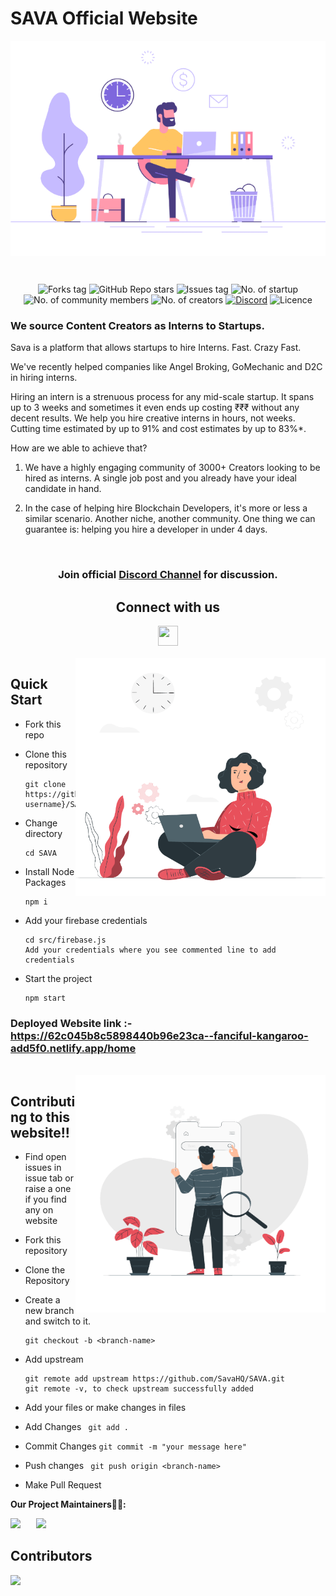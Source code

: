 # SAVA Official Website

<p align="center">
<img src="public\assests\images\github-1.gif" align= "center"/>
</p>

<br>

<div align="center">

![Forks tag](https://img.shields.io/github/forks/SavaHQ/SAVA)
![GitHub Repo stars](https://img.shields.io/github/stars/SavaHQ/SAVA?style=social) 
![Issues tag](https://img.shields.io/github/issues/SavaHQ/SAVA)
![No. of startup](https://img.shields.io/badge/no.%20of%20startups-75%2B-yellow)
![No. of community members](https://img.shields.io/badge/no.%20of%20community%20members-3300%2B-orange) 
![No. of creators](https://img.shields.io/badge/no.%20of%20creators-520%2B-blue)
[![Discord](https://img.shields.io/discord/717102560909197493.svg?label=&logo=discord&logoColor=ffffff&color=7389D8&labelColor=6A7EC2)](https://discord.gg/JPXv2KPPTE)
![Licence](https://img.shields.io/github/license/SavaHQ/SAVA)

</div>

 ### We source Content Creators as Interns to Startups.

Sava is a platform that allows startups to hire Interns. Fast. Crazy Fast.

We've recently helped companies like Angel Broking, GoMechanic and D2C in hiring interns.

Hiring an intern is a strenuous process for any mid-scale startup. It spans up to 3 weeks and sometimes it even ends up costing ₹₹₹ without any decent results.
We help you hire creative interns in hours, not weeks. Cutting time estimated by up to 91% and cost estimates by up to 83%*.

How are we able to achieve that?
1. We have a highly engaging community of 3000+ Creators looking to be hired as interns. A single job post and you already have your ideal candidate in hand.

2. In the case of helping hire Blockchain Developers, it's more or less a similar scenario. Another niche, another community. One thing we can guarantee is: helping you hire a developer in under 4 days.

<br>
<div align="center">
<h3>Join official <a href="https://discord.gg/JPXv2KPPTE">Discord Channel</a> for discussion.</h3>
 
## Connect with us
<a href="https://www.linkedin.com/company/savahire/">
<img height="32" width="32" src="https://image.flaticon.com/icons/png/512/174/174857.png" />
</a>
</div>
<br>


<img align="right" src="public\assests\images\github-2.gif" width = "400" height = "380">

## Quick Start

- Fork this repo

- Clone this repository

      git clone https://github.com/{your-username}/SAVA.git

- Change directory

      cd SAVA

      
- Install Node Packages

      npm i

- Add your firebase credentials

      cd src/firebase.js
      Add your credentials where you see commented line to add credentials

- Start the project

      npm start


### Deployed Website link :- https://62c045b8c5898440b96e23ca--fanciful-kangaroo-add5f0.netlify.app/home
<br>

<img align="right" src="public\assests\images\github-3.gif" width = "400" height = "380">


## Contributing to this website!!

- Find open issues in issue tab or raise a one if you find any on website

- Fork this repository

- Clone the Repository

- Create a new branch and switch to it.

      git checkout -b <branch-name>

- Add upstream 

      git remote add upstream https://github.com/SavaHQ/SAVA.git
      git remote -v, to check upstream successfully added

- Add your files or make changes in files

- Add Changes    ` git add .`

- Commit Changes   ` git commit -m "your message here" `

- Push changes     ` git push origin <branch-name>`

- Make Pull Request

**Our Project Maintainers👨‍🏫:**
               
<p align="left">
<a href="https://github.com/Aayush-hub" style="border-radius:50%"><img width=10% src="https://avatars.githubusercontent.com/u/65889104?v=4"></a>&ensp;&ensp;&ensp;
<a href="https://github.com/Abhijay007" style="border-radius:50%"><img width=10% src="https://avatars.githubusercontent.com/u/64387054?v=4"></a>
</p>

## Contributors

<a href="https://github.com/SavaHQ/SAVA/graphs/contributors">
  <img src="https://contrib.rocks/image?repo=SavaHQ/SAVA" />
</a>
